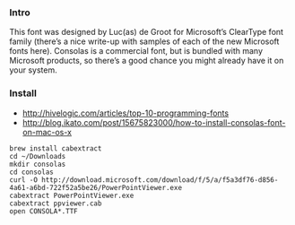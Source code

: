 ### Intro

This font was designed by Luc(as) de Groot for Microsoft’s ClearType font family (there’s a nice write-up with samples of each of the new Microsoft fonts here). Consolas is a commercial font, but is bundled with many Microsoft products, so there’s a good chance you might already have it on your system.

### Install

* http://hivelogic.com/articles/top-10-programming-fonts
* http://blog.ikato.com/post/15675823000/how-to-install-consolas-font-on-mac-os-x

```shell
brew install cabextract
cd ~/Downloads
mkdir consolas
cd consolas
curl -O http://download.microsoft.com/download/f/5/a/f5a3df76-d856-4a61-a6bd-722f52a5be26/PowerPointViewer.exe
cabextract PowerPointViewer.exe
cabextract ppviewer.cab
open CONSOLA*.TTF
```
